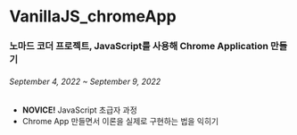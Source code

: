 # VanillaJS_chromeApp
<h3>노마드 코더 프로젝트, JavaScript를 사용해 Chrome Application 만들기</h3>
<h6>September 4, 2022 ~ September 9, 2022</h6>
<div>
  <ul>
    <li><b>NOVICE!</b> JavaScript 초급자 과정</li>
    <li>Chrome App 만들면서 이론을 실제로 구현하는 법을 익히기</li>
  </ul>
</div>
